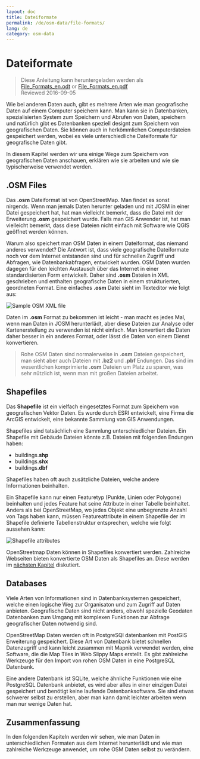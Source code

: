 ```yaml
---
layout: doc
title: Dateiformate
permalink: /de/osm-data/file-formats/
lang: de
category: osm-data
---
```


Dateiformate
=============

> Diese Anleitung kann heruntergeladen werden als [File_Formats_en.odt](/files/File_Formats_en.odt) or [File_Formats_en.pdf](/files/File_Formats_en.pdf)  
> Reviewed 2016-09-05

Wie bei anderen Daten auch, gibt es mehrere Arten wie man geografische Daten auf einem Computer speichern kann. Man kann sie in Datenbanken, spezialisierten System zum Speichern und Abrufen von Daten, speichern und natürlich gibt es Datenbanken speziell designt zum Speichern von geografischen Daten. Sie können auch in herkömmlichen Computerdateien gespeichert werden, wobei es viele unterschiedliche Dateiformate für geografische Daten gibt.  

In diesem Kapitel werden wir uns einige Wege zum Speichern von geografischen Daten anschauen, erklären wie sie arbeiten und wie sie typischerweise verwendet werden.  

.OSM Files
-----------

Das **.osm** Dateiformat ist von OpenStreetMap. Man findet es sonst nirgends. Wenn man jemals Daten herunter geladen und mit JOSM in einer Datei gespeichert hat, hat man vielleicht bemerkt, dass die Datei mit der Erweiterung **.osm** gespeichert wurde. Falls man GIS Anwender ist, hat man vielleicht bemerkt, dass diese Dateien nicht einfach mit Software wie QGIS geöffnet werden können.  

Warum also speichert man OSM Daten in einem Dateiformat, das niemand anderes verwendet? Die Antwort ist, dass viele geografische Dateiformate noch vor dem Internet entstanden sind und für schnellen Zugriff und Abfragen, wie Datenbankabfragen, entwickelt wurden. OSM Daten wurden dagegen für den leichten Austausch über das Internet in einer standardisierten Form entwickelt. Daher sind **.osm** Dateien in XML geschrieben und enthalten geografische Daten in einem strukturierten,  geordneten Format. Eine einfaches **.osm** Datei sieht im Texteditor wie folgt aus:  

![Sample OSM XML file][]

Daten im **.osm** Format zu bekommen ist leicht - man macht es jedes Mal, wenn man Daten in JOSM herunterlädt, aber diese Dateien zur Analyse oder Kartenerstellung zu verwenden ist nicht einfach. Man konvertiert die Daten daher besser in ein anderes Format, oder lässt die Daten von einem Dienst  konvertieren.  

> Rohe OSM Daten sind normalerweise in **.osm** Dateien gespeichert, man sieht aber auch Dateien mit **.bz2** und **.pbf** Endungen. Das sind im wesentlichen komprimierte **.osm** Dateien um Platz zu sparen, was sehr nützlich ist, wenn man mit großen Dateien arbeitet.  

Shapefiles
----------

Das **Shapefile** ist ein  vielfach eingesetztes Format zum Speichern von geografischen Vektor Daten. Es wurde durch ESRI entwickelt, eine Firma die ArcGIS entwickelt, eine bekannte Sammlung von GIS Anwendungen.  

Shapefiles sind tatsächlich eine Sammlung unterschiedlicher Dateien. Ein Shapefile mit Gebäude Dateien könnte z.B. Dateien mit folgenden Endungen haben:  

-	buildings.**shp**
-	buildings.**shx**
-	buildings.**dbf**

Shapefiles haben oft auch zusätzliche Dateien, welche andere Informationen beinhalten.  

Ein Shapefile kann nur einen Featuretyp (Punkte, Linien oder Polygone) beinhalten und jedes Feature hat seine Attribute in einer Tabelle beinhaltet. Anders als bei OpenStreetMap, wo jedes Objekt eine unbegrenzte Anzahl von Tags haben kann, müssen Featureattribute in einem Shapefile der im Shapefile definierte Tabellenstruktur entsprechen, welche wie folgt aussehen kann:  

![Shapefile attributes][]

OpenStreetmap Daten können in Shapefiles konvertiert werden. Zahlreiche Webseiten bieten konvertierte OSM Daten als Shapefiles an. Diese werden im [nächsten Kapitel](/de/osm-data/getting-data) diskutiert.  

Databases
---------

Viele Arten von Informationen sind in Datenbanksystemen gespeichert, welche einen logische Weg zur Organisaton und zum Zugriff auf Daten anbieten. Geografische Daten sind nicht anders, obwohl spezielle Geodaten Datenbanken zum Umgang mit komplexen Funktionen zur Abfrage geografischer Daten notwendig sind.  

OpenStreetMap Daten werden oft in PostgreSQl datenbanken mit PostGIS Erweiterung gespeichert. Diese Art von Datenbank bietet schnellen Datenzugriff und kann leicht zusammen mit Mapnik verwendet werden, eine Software, die die Map Tiles in Web Slippy Maps erstellt. Es gibt zahlreiche Werkzeuge für den Import von rohen OSM Daten in eine PostgreSQL Datenbank.  

Eine andere Datenbank ist SQLite, welche ähnliche Funktionen wie eine PostgreSQL Datenbank anbietet, es wird aber alles in einer einzigen Datei gespeichert und benötigt keine laufende Datenbanksoftware. Sie sind etwas schwerer selbst zu erstellen, aber man kann damit leichter arbeiten wenn man nur wenige Daten hat.  

Zusammenfassung
-------

In den folgenden Kapiteln werden wir sehen, wie man Daten in unterschiedlichen Formaten aus dem Internet herunterlädt und wie man zahlreiche Werkzeuge anwendet, um rohe OSM Daten selbst zu verändern.  


[Sample OSM XML file]: /images/osm-data/example_osm.png
[Shapefile attributes]: /images/osm-data/shapefile_attributes.png